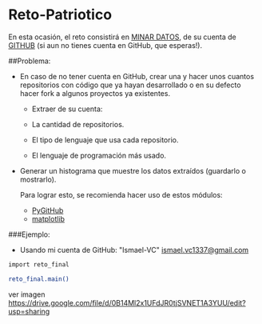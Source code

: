 Reto-Patriotico
===============

En esta ocasión, el reto consistirá en [MINAR DATOS](http://es.wikipedia.org/wiki/Miner%C3%ADa_de_datos), de su cuenta de [GITHUB](https://github.com/)  (si aun no tienes cuenta en GitHub, que esperas!).

##Problema:


 - En caso de no tener cuenta en GitHub, crear una y hacer unos cuantos repositorios con código que ya hayan desarrollado o    en su defecto hacer fork a algunos proyectos ya existentes.
    -    Extraer de su cuenta:

      - La cantidad de repositorios.
      - El tipo de lenguaje que usa cada repositorio.
      - El lenguaje de programación más usado.
- Generar un histograma que muestre los datos extraídos (guardarlo o mostrarlo).

  Para lograr esto, se recomienda hacer uso de estos módulos:
  
  - [PyGitHub](https://pypi.python.org/pypi/PyGithub)
  - [matplotlib](http://matplotlib.org/)

###Ejemplo:
- Usando mi cuenta de GitHub: "Ismael-VC" ismael.vc1337@gmail.com  

```bash
import reto_final

reto_final.main()
```
ver imagen 
https://drive.google.com/file/d/0B14Ml2x1UFdJR0tjSVNET1A3YUU/edit?usp=sharing
